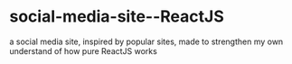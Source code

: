# social-media-site--ReactJS
a social media site, inspired by popular sites, made to strengthen my own understand of how pure ReactJS works
